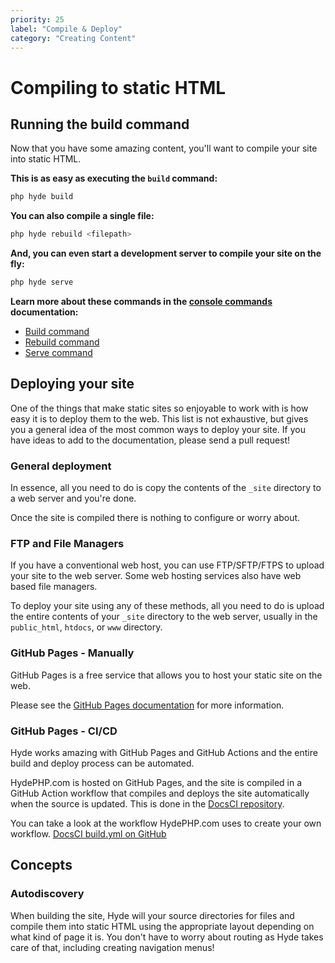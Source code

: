 ```yaml
---
priority: 25
label: "Compile & Deploy"
category: "Creating Content"
---
```


# Compiling to static HTML

## Running the build command

Now that you have some amazing content, you'll want to compile your site into static HTML.

**This is as easy as executing the `build` command:**
```bash
php hyde build
```

**You can also compile a single file:**
```bash
php hyde rebuild <filepath>
```

**And, you can even start a development server to compile your site on the fly:**
```bash
php hyde serve
```

**Learn more about these commands in the [console commands](console-commands) documentation:**

- [Build command](console-commands#build-the-static-site)
- [Rebuild command](console-commands#build-a-single-file)
- [Serve command](console-commands#start-the-realtime-compiler)

## Deploying your site

One of the things that make static sites so enjoyable to work with is how easy it is to deploy them to the web.
This list is not exhaustive, but gives you a general idea of the most common ways to deploy your site.
If you have ideas to add to the documentation, please send a pull request!

### General deployment

In essence, all you need to do is copy the contents of the `_site` directory to a web server and you're done.

Once the site is compiled there is nothing to configure or worry about.

### FTP and File Managers

If you have a conventional web host, you can use FTP/SFTP/FTPS to upload your site to the web server.
Some web hosting services also have web based file managers.

To deploy your site using any of these methods, all you need to do is upload the entire contents
of your `_site` directory to the web server, usually in the `public_html`, `htdocs`, or `www` directory.

### GitHub Pages - Manually

GitHub Pages is a free service that allows you to host your static site on the web.

Please see the [GitHub Pages documentation](https://help.github.com/pages/getting-started-with-github-pages/) for more information.

### GitHub Pages - CI/CD

Hyde works amazing with GitHub Pages and GitHub Actions and the entire build and deploy process can be automated.

HydePHP.com is hosted on GitHub Pages, and the site is compiled in a GitHub Action workflow that compiles and 
deploys the site automatically when the source is updated. This is done in the [DocsCI repository](https://github.com/hydephp/DocsCI).

You can take a look at the workflow HydePHP.com uses to create your own workflow.
[DocsCI build.yml on GitHub](https://github.com/hydephp/DocsCI/blob/master/.github/workflows/build.yml)


## Concepts

### Autodiscovery
When building the site, Hyde will your source directories for files and compile them into static HTML using the appropriate layout depending on what kind of page it is. You don't have to worry about routing as Hyde takes care of that, including creating navigation menus!
